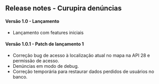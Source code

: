 ## Release notes - Curupira denúncias

#### Versão 1.0 - Lançamento
- Lançamento com features iniciais

#### Versão 1.0.1 - Patch de lançamento 1
- Correção bug de acesso à localização atual no mapa na API 28 e permissão de acesso.
- Denúncias em modo de debug.
- Correção temporária para restaurar dados perdidos de usuários no banco.
